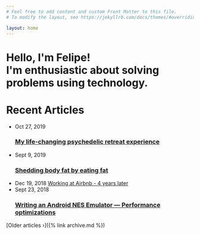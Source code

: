 ```yaml
---
# Feel free to add content and custom Front Matter to this file.
# To modify the layout, see https://jekyllrb.com/docs/themes/#overriding-theme-defaults

layout: home
---
```

<div class="hero">
  <h1 class="text-center">
  Hello, I'm Felipe!<br>
  I'm enthusiastic about solving problems using technology.
  </h1>
</div>
<h1>Recent Articles</h1>
<ul class="post-list">
  <li>
    <span class="post-meta">Oct 27, 2019</span>
    <h3>
      <a class="post-link" href="/2019/10/27/my-psychedelic-retreat-experience.html">
        My life-changing psychedelic retreat experience
      </a>
    </h3>
  </li>
  <li>
    <span class="post-meta">Sept 9, 2019</span>
    <h3>
      <a class="post-link" href="https://medium.com/@felipecsl/shedding-body-fat-by-eating-fat-f569579b5f48" target="_blank">
        Shedding body fat by eating fat
      </a>
    </h3>
  </li>
  <li>
    <span class="post-meta">Dec 19, 2018</span>
    <a class="post-link" href="https://medium.com/@felipecsl/working-at-airbnb-4-years-later-2ac15de324d7" target="_blank">
      Working at Airbnb - 4 years later
    </a>
  </li>
  <li>
    <span class="post-meta">Sept 23, 2018</span>
    <h3>
      <a class="post-link" href="https://proandroiddev.com/writing-an-android-nes-emulator-performance-optimizations-86c2907e1c6" target="_blank">
        Writing an Android NES Emulator — Performance optimizations
      </a>
    </h3>
  </li>
</ul>
[Older articles &rsaquo;]({% link archive.md %})